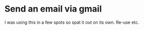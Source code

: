 Send an email via gmail
========================

I was using this in a few spots so spat it out on its own. Re-use etc.
